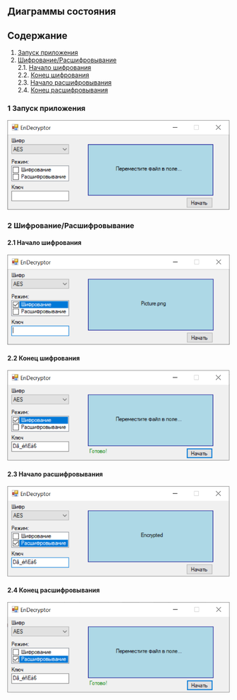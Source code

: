 ## Диаграммы состояния

## Содержание

1. [Запуск приложения](#1)
2. [Шифрование/Расшифровывание](#2)\
2.1. [Начало шифрования](#3)\
2.2. [Конец шифрования](#4)\
2.3. [Начало расшифровывания](#5)\
2.4. [Конец расшифровывания](#6)

### 1 Запуск приложения <a name="1"></a>

![pic](https://github.com/DivakRoman850504/TRiTPO/blob/master/Documents/Diagrams/States/start.png)

### 2 Шифрование/Расшифровывание <a name="2"></a>

#### 2.1 Начало шифрования <a name="3"></a>

![pic](https://github.com/DivakRoman850504/TRiTPO/blob/master/Documents/Diagrams/States/enc_beginning.png)

#### 2.2 Конец шифрования <a name="4"></a>

![pic](https://github.com/DivakRoman850504/TRiTPO/blob/master/Documents/Diagrams/States/enc_ending.png)

#### 2.3 Начало расшифровывания <a name="5"></a>

![pic](https://github.com/DivakRoman850504/TRiTPO/blob/master/Documents/Diagrams/States/dec_beginning.png)

#### 2.4 Конец расшифровывания <a name="6"></a>

![pic](https://github.com/DivakRoman850504/TRiTPO/blob/master/Documents/Diagrams/States/dec_ending.png)



